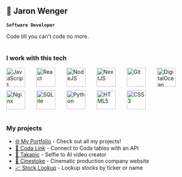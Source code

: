 ## 🦦  Jaron Wenger

**`Software Developer`**

Code till you can't code no more.

#

### I work with this tech
<div style="display: flex; flex-wrap: wrap; gap: 10px;">
  <img alt="JavaScript" src="https://cdn.jsdelivr.net/gh/devicons/devicon@latest/icons/javascript/javascript-original.svg" width="50px" style="margin-right:20px;" />
  <img alt="React" src="https://cdn.jsdelivr.net/gh/devicons/devicon@latest/icons/react/react-original.svg" width="50px" style="margin-right:20px;" />
  <img alt="NodeJS" src="https://cdn.jsdelivr.net/gh/devicons/devicon@latest/icons/nodejs/nodejs-original-wordmark.svg" width="50px" style="margin-right:20px;" />
  <img alt="NextJS" src="https://cdn.jsdelivr.net/gh/devicons/devicon@latest/icons/nextjs/nextjs-original.svg" width="50px" style="margin-right:20px;" />
  <img alt="Git" src="https://cdn.jsdelivr.net/gh/devicons/devicon@latest/icons/git/git-original.svg" width="50px" style="margin-right:20px;" />
  <img alt="DigitalOcean" src="https://cdn.jsdelivr.net/gh/devicons/devicon@latest/icons/digitalocean/digitalocean-original-wordmark.svg" width="50px" style="margin-right:20px;" />
  <img alt="Nginx" src="https://cdn.jsdelivr.net/gh/devicons/devicon@latest/icons/nginx/nginx-original.svg" width="50px" style="margin-right:20px;" />
  <img alt="SQLite" src="https://cdn.jsdelivr.net/gh/devicons/devicon@latest/icons/sqlite/sqlite-original.svg" width="50px" style="margin-right:20px;" />
  <img alt="Python" src="https://cdn.jsdelivr.net/gh/devicons/devicon@latest/icons/python/python-original.svg" width="50px" style="margin-right:20px;" />
  <img alt="HTML5" src="https://cdn.jsdelivr.net/gh/devicons/devicon@latest/icons/html5/html5-original.svg" width="50px" style="margin-right:20px;" />
  <img alt="CSS3" src="https://cdn.jsdelivr.net/gh/devicons/devicon@latest/icons/css3/css3-original.svg" width="50px" />
</div>


#


### My projects

- [🌐 My Portfolio](https://jaronwenger.github.io/PORTFOLIO/) - Check out all my projects!
- [🔗 Coda Link](https://jaronwenger.github.io/CODAAPI/) - Connect to Coda tables with an API
- [🤖 Takapic](https://www.takapic.com/) - Selfie to AI video creator
- [📸 Cinestoke](https://www.cinestoke.com/) - Cinematic production company website
- [📈 Stock Lookup](https://jaronwenger.github.io/Stock-API/) - Lookup stocks by ticker or name



